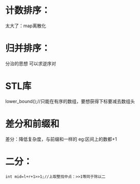 # 计数排序：
太大了：map离散化
# 归并排序：
分治的思想
可以求逆序对
# STL库
lower_bound();//只能在有序的数组，要想获得下标要减去数组头
# 差分和前缀和
差分：降低复杂度，与前缀和一样的
eg:区间上的数都+1
# 二分：
    int mid=l+r+1>>1;//上取整找中点：>>1等同于除以二